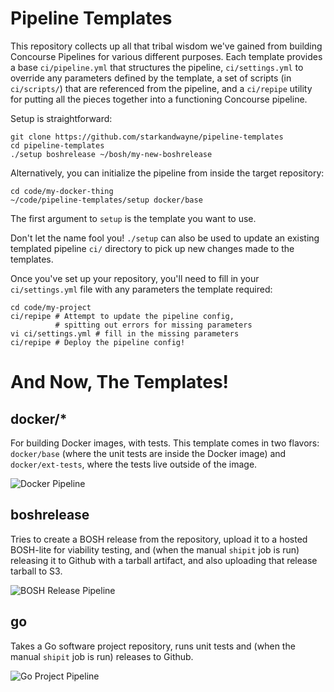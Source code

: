 Pipeline Templates
==================

This repository collects up all that tribal wisdom we've gained
from building Concourse Pipelines for various different purposes.
Each template provides a base `ci/pipeline.yml` that structures the
pipeline, `ci/settings.yml` to override any parameters defined by the template, a set of scripts (in `ci/scripts/`) that are referenced
from the pipeline, and a `ci/repipe` utility for putting all the
pieces together into a functioning Concourse pipeline.

Setup is straightforward:

    git clone https://github.com/starkandwayne/pipeline-templates
    cd pipeline-templates
    ./setup boshrelease ~/bosh/my-new-boshrelease

Alternatively, you can initialize the pipeline from inside the
target repository:

    cd code/my-docker-thing
    ~/code/pipeline-templates/setup docker/base

The first argument to `setup` is the template you want to use.

Don't let the name fool you!  `./setup` can also be used to update
an existing templated pipeline `ci/` directory to pick up new
changes made to the templates.


Once you've set up your repository, you'll need to fill in your
`ci/settings.yml` file with any parameters the template required:

    cd code/my-project
    ci/repipe # Attempt to update the pipeline config,
              # spitting out errors for missing parameters
    vi ci/settings.yml # fill in the missing parameters
    ci/repipe # Deploy the pipeline config!

And Now, The Templates!
=======================

docker/\*
---------

For building Docker images, with tests.  This template comes in
two flavors: `docker/base` (where the unit tests are inside the
Docker image) and `docker/ext-tests`, where the tests live outside
of the image.

![Docker Pipeline][docker-pipeline]



boshrelease
-----------

Tries to create a BOSH release from the repository, upload it to a
hosted BOSH-lite for viability testing, and (when the manual
`shipit` job is run) releasing it to Github with a tarball
artifact, and also uploading that release tarball to S3.

![BOSH Release Pipeline][boshrelease-pipeline]



go
--

Takes a Go software project repository, runs unit tests and
(when the manual `shipit` job is run) releases to Github.

![Go Project Pipeline][go-pipeline]




[docker-pipeline]:      https://raw.githubusercontent.com/starkandwayne/pipeline-templates/master/screenshots/docker.png
[boshrelease-pipeline]: https://raw.githubusercontent.com/starkandwayne/pipeline-templates/master/screenshots/boshrelease.png
[go-pipeline]:          https://raw.githubusercontent.com/starkandwayne/pipeline-templates/master/screenshots/go.png

